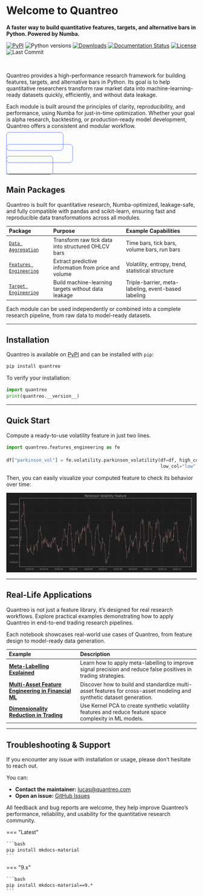 # **Welcome to Quantreo**
**A faster way to build quantitative features, targets, and alternative bars in Python. Powered by Numba.**

[![PyPI](https://img.shields.io/pypi/v/quantreo.svg)](https://pypi.org/project/quantreo/)
![Python versions](https://img.shields.io/pypi/pyversions/quantreo.svg)
[![Downloads](https://static.pepy.tech/personalized-badge/quantreo?period=total&units=international_system&left_color=grey&right_color=blue&left_text=downloads)](https://pepy.tech/project/quantreo)
[![Documentation Status](https://img.shields.io/badge/docs-online-blue.svg)](https://docs.quantreo.com)
[![License](https://img.shields.io/github/license/Quantreo/quantreo.svg)](https://github.com/Quantreo/quantreo/blob/main/LICENSE.txt)
![Last Commit](https://img.shields.io/github/last-commit/Quantreo/quantreo)

<br>

Quantreo provides a high-performance research framework for building features, targets, and alternative bars in Python.
Its goal is to help quantitative researchers transform raw market data into machine-learning-ready datasets quickly, efficiently, and without data leakage.

Each module is built around the principles of clarity, reproducibility, and performance, using Numba for just-in-time optimization.
Whether your goal is alpha research, backtesting, or production-ready model development, Quantreo offers a consistent and modular workflow.
<br>



<p align="center" style="margin-top: 24px;">

<a class="md-button"
   style="color: white; border: 1px solid #607CF6; background: transparent; border-radius: 8px; padding: 15px 30px; transition: 0.2s;"
   onmouseover="this.style.background='#607CF6';"
   onmouseout="this.style.background='transparent';"
   href="/tutorials/Quantreo-for-beginners/">
  💡 Get Started
</a>


<a class="md-button"
   style="color: white; border: 1px solid #607CF6; background: transparent; border-radius: 8px; padding: 15px 30px; transition: 0.2s;"
   onmouseover="this.style.background='#607CF6';"
   onmouseout="this.style.background='transparent';"
   href="/data-aggregation/Get-Started/">
  📘 Documentation
</a>

<a class="md-button"
   style="color: white; border: 1px solid #607CF6; background: transparent; border-radius: 8px; padding: 15px 30px; transition: 0.2s;"
   onmouseover="this.style.background='#607CF6';"
   onmouseout="this.style.background='transparent';"
   href="https://github.com/Quantreo/quantreo">
  ⚙️ GitHub
</a>
</p>


---

## Main Packages

Quantreo is built for quantitative research, Numba-optimized, leakage-safe, and fully compatible with pandas and scikit-learn,
ensuring fast and reproducible data transformations across all modules.

| Package                                                      | Purpose | Example Capabilities |
|:-------------------------------------------------------------|:---------|:--------------------|
| [`Data Aggregation`](/data-aggregation/Get-Started/)         | Transform raw tick data into structured OHLCV bars | Time bars, tick bars, volume bars, run bars |
| [`Features Engineering`](/features-engineering/Get-Started/) | Extract predictive information from price and volume | Volatility, entropy, trend, statistical structure |
| [`Target Engineering`](/target-engineering/Get-Started/)      | Build machine-learning targets without data leakage | Triple-barrier, meta-labeling, event-based labeling |

Each module can be used independently or combined into a complete research pipeline, from raw data to model-ready datasets.


---
## Installation

Quantreo is available on [PyPI](https://pypi.org/project/quantreo/) and can be installed with `pip`:

```bash
pip install quantreo
```

To verify your installation:

```python
import quantreo
print(quantreo.__version__)
```

---
## Quick Start
Compute a ready-to-use volatility feature in just two lines.

```python
import quantreo.features_engineering as fe

df["parkinson_vol"] = fe.volatility.parkinson_volatility(df=df, high_col="high",
                                                         low_col="low", window_size=30)
```
Then, you can easily visualize your computed feature to check its behavior over time:

![Parkinson Volatility Feature example](assets/figures/quick_start_example_dark_mode.png)

---
## Real-Life Applications

Quantreo is not just a feature library, it’s designed for real research workflows. Explore practical examples demonstrating how to apply Quantreo in end-to-end trading research pipelines.

Each notebook showcases real-world use cases of Quantreo, from feature design to model-ready data generation.

| Example                                                                                               | Description |
|:------------------------------------------------------------------------------------------------------|:-------------|
| [**Meta-Labelling Explained**](/applications/Meta-Labelling-Explained/)                               | Learn how to apply meta-labelling to improve signal precision and reduce false positives in trading strategies. |
| [**Multi-Asset Feature Engineering in Financial ML**](/applications/Multi-Asset-Feature-Engineering/) | Discover how to build and standardize multi-asset features for cross-asset modeling and synthetic dataset generation. |
| [**Dimensionality Reduction in Trading**](/applications/Dimensionality-Reduction-in-Trading/)         | Use Kernel PCA to create synthetic volatility features and reduce feature space complexity in ML models. |


---

## Troubleshooting & Support

If you encounter any issue with installation or usage, please don’t hesitate to reach out.

You can:

- **Contact the maintainer:** [lucas@quantreo.com](mailto:lucas@quantreo.com)  
- **Open an issue:** [GitHub Issues](https://github.com/Quantreo/quantreo/issues)

All feedback and bug reports are welcome, they help improve Quantreo’s performance, reliability, and usability for the quantitative research community.


=== "Latest"

    ```bash
    pip install mkdocs-material
    ```

=== "9.x"

    ```bash
    pip install mkdocs-material==9.*
    ```

